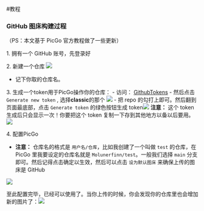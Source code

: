 #教程 
### GitHub 图床构建过程
（PS：本文基于 PicGo 官方教程做了一些更新）

1. 拥有一个 GitHub 账号，先登录好

2. 新建一个仓库 ![](https://pic.molunerfinn.com/picgo/docs/create_new_repo.png)
- 记下你取的仓库名。

3. 生成一个token用于PicGo操作你的仓库：
	- 访问： [GithubTokens]( https://github.com/settings/tokens )
	- 然后点击 `Generate new token` , 选择**classic**的那个 ![](https://pic.molunerfinn.com/picgo/docs/generate_new_token.png)
	- 把 repo 的勾打上即可。然后翻到页面最底部，点击 `Generate token` 的绿色按钮生成 token![](https://pic.molunerfinn.com/picgo/docs/generate_new_token.png)
**注意：** 这个 token 生成后只会显示一次！你要把这个 token 复制一下存到其他地方以备以后要用。 ![](https://pic.molunerfinn.com/picgo/docs/copy_token.png)

4. 配置PicGo
- **注意：** 仓库名的格式是 `用户名/仓库`，比如我创建了一个叫做 `test` 的仓库，在 PicGo 里我要设定的仓库名就是 `Molunerfinn/test`。一般我们选择 `main` 分支即可。然后记得点击确定以生效，然后可以点击 `设为默认图床` 来确保上传的图床是 GitHub

![](https://pic.molunerfinn.com/picgo/docs/setup_github.png)

至此配置完毕，已经可以使用了。当你上传的时候，你会发现你的仓库里也会增加新的图片了：![](https://pic.molunerfinn.com/picgo/docs/success.png)


